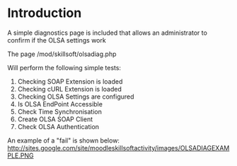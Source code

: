
# Introduction #
A simple diagnostics page is included that allows an administrator to confirm if the OLSA settings work

The page /mod/skillsoft/olsadiag.php

Will perform the following simple tests:

  1. Checking SOAP Extension is loaded
  1. Checking cURL Extension is loaded
  1. Checking OLSA Settings are configured
  1. Is OLSA EndPoint Accessible
  1. Check Time Synchronisation
  1. Create OLSA SOAP Client
  1. Check OLSA Authentication

An example of a "fail" is shown below:
http://sites.google.com/site/moodleskillsoftactivity/images/OLSADIAGEXAMPLE.PNG